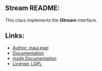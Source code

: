 ## Stream README:
This class implements the ***IStream*** interface.

## Links:
* [Author: maul.esel](https://github.com/maul-esel)
* [Documentation](http://maul-esel.github.com/COM-Classes/AHK_Lv1.1/Stream)
* [msdn Documentation](http://msdn.microsoft.com/en-us/library/windows/desktop/aa380034)
* [License: LGPL](http://www.gnu.org/licenses/lgpl-2.1.txt)